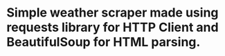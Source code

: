 # Simple weather scraper made using requests library for HTTP Client and BeautifulSoup for HTML parsing.
